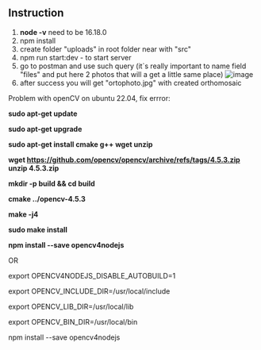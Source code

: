 ## Instruction
1. **node -v** need to be 16.18.0
2. npm install
3. create folder "uploads" in root folder near with "src"
4. npm run start:dev - to start server
5. go to postman and use such query (it`s really important to name field "files" and put here 2 photos that will a get a little same place)
![image](https://github.com/Skitus/openCV/assets/80597741/84fef7f7-7fa6-4968-abf0-b9cf13a75003)
6. after success you will get "ortophoto.jpg" with created orthomosaic 

Problem with openCV on ubuntu 22.04, fix errror:

**sudo apt-get update**

**sudo apt-get upgrade**

**sudo apt-get install cmake g++ wget unzip**

**wget https://github.com/opencv/opencv/archive/refs/tags/4.5.3.zip**
**unzip 4.5.3.zip**

**mkdir -p build && cd build**

**cmake ../opencv-4.5.3**

**make -j4**

**sudo make install**

**npm install --save opencv4nodejs**

OR

export OPENCV4NODEJS_DISABLE_AUTOBUILD=1

export OPENCV_INCLUDE_DIR=/usr/local/include

export OPENCV_LIB_DIR=/usr/local/lib

export OPENCV_BIN_DIR=/usr/local/bin

npm install --save opencv4nodejs
 
